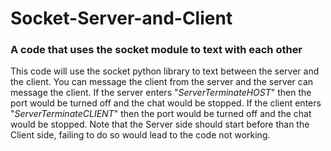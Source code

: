 # Socket-Server-and-Client

### A code that uses the socket module to text with each other

This code will use the socket python library to text between the server and the client. You can message the client from the server and the server can message the client. If the server enters "*ServerTerminateHOST*" then the port would be turned off and the chat would be stopped. If the client enters "*ServerTerminateCLIENT*" then the port would be turned off and the chat would be stopped. Note that the Server side should start before than the Client side, failing to do so would lead to the code not working.
